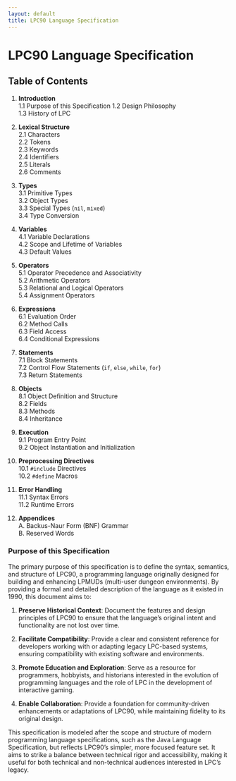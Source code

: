 ```yaml
---
layout: default
title: LPC90 Language Specification
---
```


# LPC90 Language Specification

## Table of Contents

1. **Introduction**  
   1.1 Purpose of this Specification
   1.2 Design Philosophy  
   1.3 History of LPC  

3. **Lexical Structure**  
   2.1 Characters  
   2.2 Tokens  
   2.3 Keywords  
   2.4 Identifiers  
   2.5 Literals  
   2.6 Comments  

4. **Types**  
   3.1 Primitive Types  
   3.2 Object Types  
   3.3 Special Types (`nil`, `mixed`)  
   3.4 Type Conversion  

5. **Variables**  
   4.1 Variable Declarations  
   4.2 Scope and Lifetime of Variables  
   4.3 Default Values  

6. **Operators**  
   5.1 Operator Precedence and Associativity  
   5.2 Arithmetic Operators  
   5.3 Relational and Logical Operators  
   5.4 Assignment Operators  

7. **Expressions**  
   6.1 Evaluation Order  
   6.2 Method Calls  
   6.3 Field Access  
   6.4 Conditional Expressions  

8. **Statements**  
   7.1 Block Statements  
   7.2 Control Flow Statements (`if`, `else`, `while`, `for`)  
   7.3 Return Statements  

9. **Objects**  
   8.1 Object Definition and Structure  
   8.2 Fields  
   8.3 Methods  
   8.4 Inheritance  

10. **Execution**  
   9.1 Program Entry Point  
   9.2 Object Instantiation and Initialization  

11. **Preprocessing Directives**  
   10.1 `#include` Directives  
   10.2 `#define` Macros  

12. **Error Handling**  
   11.1 Syntax Errors  
   11.2 Runtime Errors  

13. **Appendices**  
   A. Backus-Naur Form (BNF) Grammar  
   B. Reserved Words  

   ### Purpose of this Specification

The primary purpose of this specification is to define the syntax, semantics, and structure of LPC90, a programming language originally designed for building and enhancing LPMUDs (multi-user dungeon environments). By providing a formal and detailed description of the language as it existed in 1990, this document aims to:

1. **Preserve Historical Context**: Document the features and design principles of LPC90 to ensure that the language’s original intent and functionality are not lost over time.

2. **Facilitate Compatibility**: Provide a clear and consistent reference for developers working with or adapting legacy LPC-based systems, ensuring compatibility with existing software and environments.

3. **Promote Education and Exploration**: Serve as a resource for programmers, hobbyists, and historians interested in the evolution of programming languages and the role of LPC in the development of interactive gaming.

4. **Enable Collaboration**: Provide a foundation for community-driven enhancements or adaptations of LPC90, while maintaining fidelity to its original design.

This specification is modeled after the scope and structure of modern programming language specifications, such as the Java Language Specification, but reflects LPC90’s simpler, more focused feature set. It aims to strike a balance between technical rigor and accessibility, making it useful for both technical and non-technical audiences interested in LPC’s legacy.
